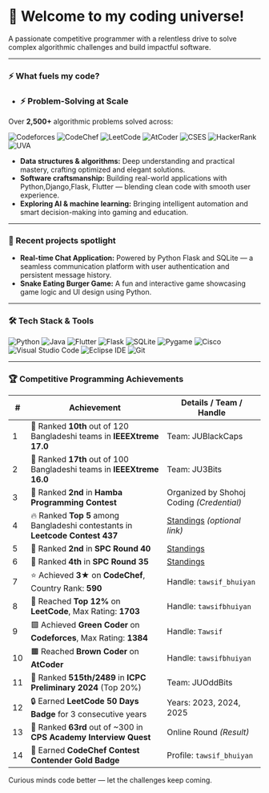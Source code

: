 # 👋 Welcome to my coding universe!

A passionate competitive programmer with a relentless drive to solve complex algorithmic challenges and build impactful software.

---

### ⚡ What fuels my code?

- ### ⚡ Problem-Solving at Scale

Over **2,500+** algorithmic problems solved across:

![Codeforces](https://img.shields.io/badge/Codeforces-1F8ACB?style=for-the-badge&logo=codeforces&logoColor=white)
![CodeChef](https://img.shields.io/badge/CodeChef-5B4638?style=for-the-badge&logo=codechef&logoColor=white)
![LeetCode](https://img.shields.io/badge/LeetCode-FFA116?style=for-the-badge&logo=leetcode&logoColor=black)
![AtCoder](https://img.shields.io/badge/AtCoder-1F8ACB?style=for-the-badge&logo=data:image/svg+xml;base64,&logoColor=white)
![CSES](https://img.shields.io/badge/CSES-005F73?style=for-the-badge&logo=cses&logoColor=white)
![HackerRank](https://img.shields.io/badge/HackerRank-2EC866?style=for-the-badge&logo=hackerrank&logoColor=white)
![UVA](https://img.shields.io/badge/UVA%20OJ-1A1A1A?style=for-the-badge&logo=code&logoColor=white)

- **Data structures & algorithms:** Deep understanding and practical mastery, crafting optimized and elegant solutions.
- **Software craftsmanship:** Building real-world applications with Python,Django,Flask, Flutter — blending clean code with smooth user experience.
- **Exploring AI & machine learning:** Bringing intelligent automation and smart decision-making into gaming and education.
  

---

### 🚀 Recent projects spotlight

- **Real-time Chat Application:** Powered by Python Flask and SQLite — a seamless communication platform with user authentication and persistent message history.
- **Snake Eating Burger Game:** A fun and interactive game showcasing game logic and UI design using Python.


---



### 🛠️ Tech Stack & Tools

![Python](https://img.shields.io/badge/Python-3776AB?style=for-the-badge&logo=python&logoColor=white)
![Java](https://img.shields.io/badge/Java-ED8B00?style=for-the-badge&logo=openjdk&logoColor=white)
![Flutter](https://img.shields.io/badge/Flutter-02569B?style=for-the-badge&logo=flutter&logoColor=white)
![Flask](https://img.shields.io/badge/Flask-000000?style=for-the-badge&logo=flask&logoColor=white)
![SQLite](https://img.shields.io/badge/SQLite-003B57?style=for-the-badge&logo=sqlite&logoColor=white)
![Pygame](https://img.shields.io/badge/Pygame-000000?style=for-the-badge&logo=pygame&logoColor=white)
![Cisco](https://img.shields.io/badge/Cisco-1BA0D7?style=for-the-badge&logo=cisco&logoColor=white)
![Visual Studio Code](https://img.shields.io/badge/VSCode-007ACC?style=for-the-badge&logo=visual-studio-code&logoColor=white)
![Eclipse IDE](https://img.shields.io/badge/Eclipse-2C2255?style=for-the-badge&logo=eclipse&logoColor=white)
![Git](https://img.shields.io/badge/Git-F05032?style=for-the-badge&logo=git&logoColor=white)


---
### 🏆 Competitive Programming Achievements

| #  | Achievement                                                                 | Details / Team / Handle                      |
|----|------------------------------------------------------------------------------|----------------------------------------------|
| 1  | 🥇 Ranked **10th** out of 120 Bangladeshi teams in **IEEEXtreme 17.0**      | Team: JUBlackCaps                            |
| 2  | 🥈 Ranked **17th** out of 100 Bangladeshi teams in **IEEEXtreme 16.0**      | Team: JU3Bits                                 |
| 3  | 🥈 Ranked **2nd** in **Hamba Programming Contest**                          | Organized by Shohoj Coding *(Credential)*     |
| 4  | 🔥 Ranked **Top 5** among Bangladeshi contestants in **Leetcode Contest 437** | [Standings](#) *(optional link)*              |
| 5  | 🥈 Ranked **2nd** in **SPC Round 40**                                       | [Standings](#)                                |
| 6  | 🥉 Ranked **4th** in **SPC Round 35**                                       | [Standings](#)                                |
| 7  | ⭐ Achieved **3★** on **CodeChef**, Country Rank: **590**                   | Handle: `tawsif_bhuiyan`                      |
| 8  | 🚀 Reached **Top 12%** on **LeetCode**, Max Rating: **1703**               | Handle: `tawsifbhuiyan`                       |
| 9  | 🟩 Achieved **Green Coder** on **Codeforces**, Max Rating: **1384**        | Handle: `Tawsif`                              |
| 10 | 🟫 Reached **Brown Coder** on **AtCoder**                                   | Handle: `tawsifbhuiyan`                       |
| 11 | 🧠 Ranked **515th/2489** in **ICPC Preliminary 2024** (Top 20%)             | Team: JUOddBits                               |
| 12 | 🔒 Earned **LeetCode 50 Days Badge** for 3 consecutive years                | Years: 2023, 2024, 2025                       |
| 13 | 🧩 Ranked **63rd** out of ~300 in **CPS Academy Interview Quest**           | Online Round *(Result)*                       |
| 14 | 🏅 Earned **CodeChef Contest Contender Gold Badge**                         | Profile: `tawsif_bhuiyan`                    |


Curious minds code better — let the challenges keep coming.

